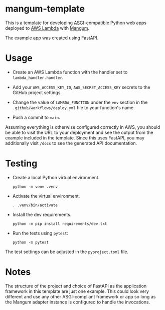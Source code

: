 # mangum-template

This is a template for developing [ASGI](https://asgi.readthedocs.io/en/latest/)-compatible Python web apps deployed to [AWS Lambda](https://aws.amazon.com/lambda/) with [Mangum](https://github.com/jordaneremieff/mangum). 

The example app was created using [FastAPI](https://github.com/tiangolo/fastapi).

# Usage

- Create an AWS Lambda function with the handler set to `lambda_handler.handler`.
  
- Add your `AWS_ACCESS_KEY_ID`, `AWS_SECRET_ACCESS_KEY` secrets to the GitHub project settings.
  
- Change the value of `LAMBDA_FUNCTION` under the `env` section in the `.github/workflows/deploy.yml` file to your function's name.

- Push a commit to `main`. 

Assuming everything is otherwise configured correctly in AWS, you should be able to visit the URL to your deployment and see the output from the example included in the template. Since this uses FastAPI, you may additionally visit `/docs` to see the generated API documentation.

# Testing

- Create a local Python virtual environment.

    `python -m venv .venv`
- Activate the virtual environment.

    `. .venv/bin/activate`
- Install the dev requirements.

    `python -m pip install requirements/dev.txt`

- Run the tests using `pytest`:

    `python -m pytest`

The test settings can be adjusted in the `pyproject.toml` file.

# Notes

The structure of the project and choice of FastAPI as the application framework in this template are just one example. This could look very different and use any other ASGI-compliant framework or app so long as the Mangum adapter instance is configured to handle the invocations.